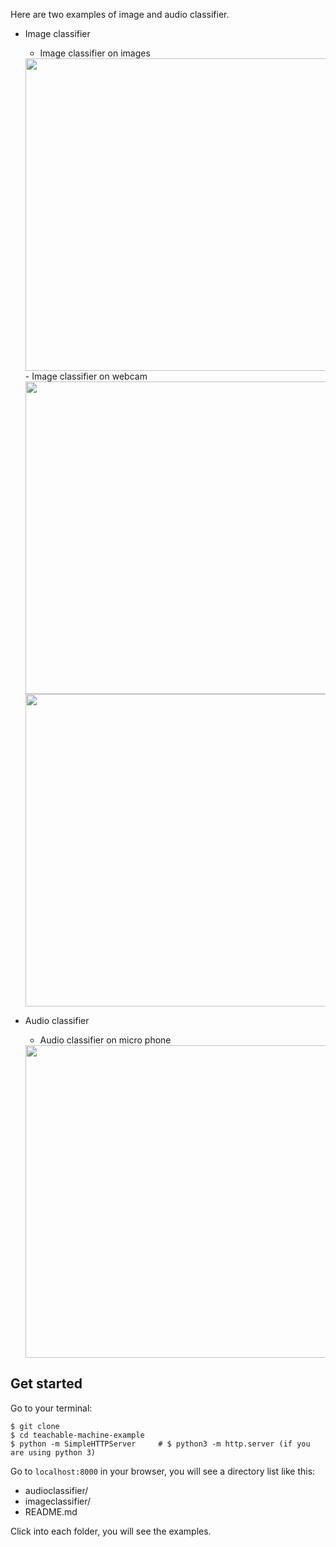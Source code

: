 Here are two examples of image and audio classifier.

- Image classifier
  - Image classifier on images
  <img src="https://github.com/yining1023/teachable-machine-example/raw/master/images/demo1.png" width="500">
  - Image classifier on webcam
  <img src="https://raw.githubusercontent.com/yining1023/teachable-machine-example/master/images/demo2-1.png" width="500">
  <img src="https://raw.githubusercontent.com/yining1023/teachable-machine-example/master/images/demo2-2.png" width="500">

- Audio classifier
  - Audio classifier on micro phone
  <img src="https://raw.githubusercontent.com/yining1023/teachable-machine-example/master/images/demo3.png" width="500">

## Get started
Go to your terminal:
```
$ git clone
$ cd teachable-machine-example
$ python -m SimpleHTTPServer     # $ python3 -m http.server (if you are using python 3)
```
Go to `localhost:8000` in your browser, you will see a directory list like this:
- audioclassifier/
- imageclassifier/
- README.md

Click into each folder, you will see the examples.
